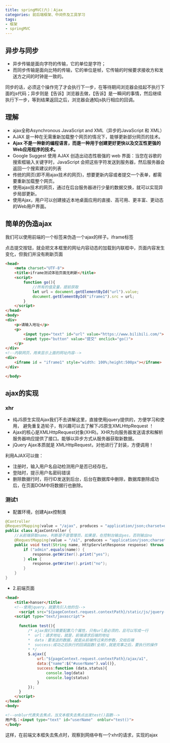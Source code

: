 ```yaml
---
title: springMVC(六)：Ajax
categories: 前后端框架、中间件及工具学习
tags:
- 框架 
- springMVC
---
```


## 异步与同步

- 异步传输是面向字符的传输，它的单位是字符；
- 而同步传输是面向比特的传输，它的单位是帧，它传输的时候要求接收方和发送方之间的时钟是一致的。

同步的话，必须这个操作完了才会执行下一步，在等待期间浏览器会挂起不执行下面的js代码；异步则是【告诉】浏览器去做，【告诉】是一瞬间的事情，然后继续执行下一步，等到结果返回之后，浏览器会通知js执行相应的回调。

## 理解

- ajax全称Asynchronous JavaScript and XML（异步的JavaScript 和 XML）
- AJAX 是一种在无需重新加载整个网页的情况下，能够更新部分网页的技术。
- **Ajax 不是一种新的编程语言，而是一种用于创建更好更快以及交互性更强的Web应用程序的技术。**
- Google Suggest 使用 AJAX 创造出动态性极强的 web 界面：当您在谷歌的搜索框输入关键字时，JavaScript 会把这些字符发送到服务器，然后服务器会返回一个搜索建议的列表
- 传统的网页(即不用ajax技术的网页)，想要更新内容或者提交一个表单，都需要重新加载整个网页。
- 使用ajax技术的网页，通过在后台服务器进行少量的数据交换，就可以实现异步局部更新。
- 使用Ajax，用户可以创建接近本地桌面应用的直接、高可用、更丰富、更动态的Web用户界面。

## 简单的伪造ajax

我们可以使用前端的一个标签来伪造一个ajax的样子。iframe标签

点击提交按钮，就会把文本框里的网址内容动态的加载到内联框中，页面内容发生变化，但我们并没有刷新页面
```html
<head>
    <meta charset="UTF-8">
    <title>iframe测试体验页面无刷新</title>
    <script>
        function go(){
            //所有的值变量，提前获取
            let url = document.getElementById("url").value;
            document.getElementById("iframe1").src = url;
        }
    </script>
</head>
<body>
<div>
    <p>请输入地址</p>
    <p>
        <input type="text" id="url" value="https://www.bilibili.com/">
        <input type="button" value="提交" onclick="go()">
    </p>
</div>
<!--内联网页，用来显示上面的网址内容-->
<div>
    <iframe id = "iframe1" style="width: 100%;height:500px"></iframe>
</div>

</body>
```

## ajax的实现

### xhr

- 纯JS原生实现Ajax我们不去讲解这里，直接使用jquery提供的，方便学习和使用，
避免重复造轮子，有兴趣可以去了解下JS原生XMLHttpRequest ！
- Ajax的核心是XMLHttpRequest对象(XHR)。XHR为向服务器发送请求和解析服务器响应提供了接口。能够以异步方式从服务器获取新数据。
- jQuery Ajax本质就是 XMLHttpRequest，对他进行了封装，方便调用！

利用AJAX可以做：
- 注册时，输入用户名自动检测用户是否已经存在。
- 登陆时，提示用户名密码错误
- 删除数据行时，将行ID发送到后台，后台在数据库中删除，数据库删除成功后，在页面DOM中将数据行也删除。

### 测试1

- 配置环境，创建Ajax控制类
```java
@Controller
@RequestMapping(value = "/ajax", produces = "application/json;charset=utf-8")
public class AjaxController {
    //从前端获取name，判断是不是管理员，如果是，在控制台输出yes，否则输出no
    @RequestMapping(value = "/a1", produces = "application/json;charset=utf-8")
    public void test(String name, HttpServletResponse response) throws IOException {
        if ("admin".equals(name)) {
            response.getWriter().print("yes");
        } else {
            response.getWriter().print("no");
        }
    }
}
```
- 2.前端页面
```html
<head>
    <title>hanser</title>
    <!--使用jquery，就要先引入他的包-->
      <script src="${pageContext.request.contextPath}/static/js/jquery-3.6.0.js"></script>
    <script type="text/javascript">
      
      function test(){
          /* ajax我们只需要配置几个属性，只有url是必须的，且可以写成一行
          *  url：请求地址，就是，前端请求后端的地址
          *  data：要发送的数据，就是从前端传过来的参数，交给后端
          *  success:成功之后执行的回调函数(全局),就是完事之后，要执行的操作
          * */
          $.ajax({
              url:"${pageContext.request.contextPath}/ajax/a1",
              data:{"name":$("#userName").val()},
              success:function (data,status){
                  console.log(data)
                  console.log(status)
              }
          });
      }
    </script>
</head>
<body>

<!--onblur代表失去焦点，当文本框失去焦点出发test()函数-->
用户名：<input type="text" id="userName"  onblur="test()">
</body>
```
这样，在前端文本框失去焦点时，观察到网络中有一个xhr的请求，实现的ajax





